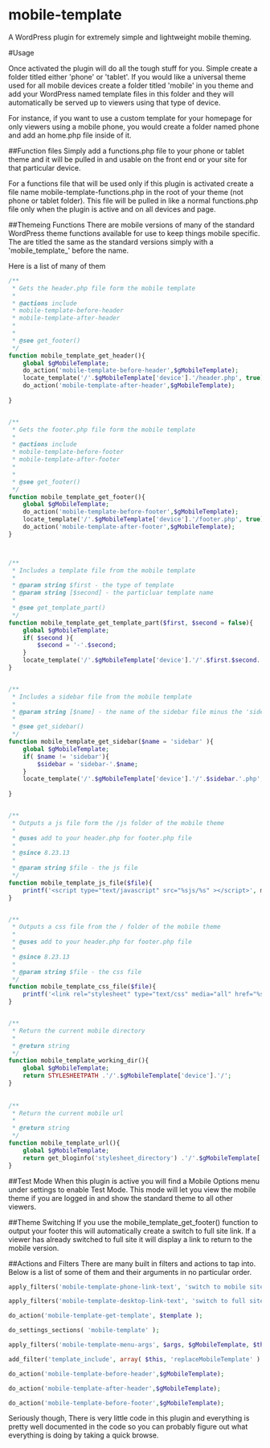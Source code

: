 mobile-template
===============

A WordPress plugin for extremely simple and lightweight mobile theming. 

#Usage

Once activated the plugin will do all the tough stuff for you. Simple create a folder titled either 'phone' or 'tablet'. If you would like a universal theme used for all mobile devices create a folder titled 'mobile'
in you theme and add your WordPress named template files in this folder and they will automatically be served up to 
viewers using that type of device. 

For instance, if you want to use a custom template for your homepage for only viewers using a mobile phone, 
you would create a folder named phone and add an home.php file inside of it.

##Function files
Simply add a functions.php file to your phone or tablet theme and it will be pulled in and usable on the front end or
your site for that particular device.

For a functions file that will be used only if this plugin is activated create a file name mobile-template-functions.php 
in the root of your theme (not phone or tablet folder). This file will be pulled in like a normal functions.php file
only when the plugin is active and on all devices and page.

##Themeing Functions
There are mobile versions of many of the standard WordPress theme functions available for use to keep things mobile specific.
The are titled the same as the standard versions simply with a 'mobile_template_' before the name. 

Here is a list of many of them
```php
/**
 * Gets the header.php file form the mobile template
 * 
 * @actions include
 * mobile-template-before-header
 * mobile-template-after-header
 * 
 * 
 * @see get_footer()
 */          
function mobile_template_get_header(){
    global $gMobileTemplate;
    do_action('mobile-template-before-header',$gMobileTemplate);
    locate_template('/'.$gMobileTemplate['device'].'/header.php', true);  
    do_action('mobile-template-after-header',$gMobileTemplate); 
    
}


/**
 * Gets the footer.php file form the mobile template
 * 
 * @actions include
 * mobile-template-before-footer
 * mobile-template-after-footer
 * 
 * 
 * @see get_footer()
 */
function mobile_template_get_footer(){
    global $gMobileTemplate;
    do_action('mobile-template-before-footer',$gMobileTemplate);
    locate_template('/'.$gMobileTemplate['device'].'/footer.php', true);   
    do_action('mobile-template-after-footer',$gMobileTemplate);
}    



/**
 * Includes a template file from the mobile template
 * 
 * @param string $first - the type of template
 * @param string [$second] - the particluar template name
 * 
 * @see get_template_part()
 */
function mobile_template_get_template_part($first, $second = false){
    global $gMobileTemplate;
    if( $second ){
        $second = '-'.$second;
    }
    locate_template('/'.$gMobileTemplate['device'].'/'.$first.$second.'.php', true);   
}  


/**
 * Includes a sidebar file from the mobile template
 * 
 * @param string [$name] - the name of the sidebar file minus the 'sidebar-' 
 * 
 * @see get_sidebar()
 */
function mobile_template_get_sidebar($name = 'sidebar' ){
    global $gMobileTemplate;
    if( $name != 'sidebar'){
        $sidebar = 'sidebar-'.$name;
    }
    locate_template('/'.$gMobileTemplate['device'].'/'.$sidebar.'.php', true);   
    
}  


/**
 * Outputs a js file form the /js folder of the mobile theme
 * 
 * @uses add to your header.php for footer.php file
 * 
 * @since 8.23.13
 * 
 * @param string $file - the js file
 */
function mobile_template_js_file($file){   
    printf('<script type="text/javascript" src="%sjs/%s" ></script>', mobile_template_url(), $file );
}


/**
 * Outputs a css file from the / folder of the mobile theme
 * 
 * @uses add to your header.php for footer.php file
 * 
 * @since 8.23.13
 * 
 * @param string $file - the css file
 */
function mobile_template_css_file($file){   
    printf('<link rel="stylesheet" type="text/css" media="all" href="%s%s" />', mobile_template_url(), $file );
}


/**
 * Return the current mobile directory
 * 
 * @return string
 */
function mobile_template_working_dir(){
    global $gMobileTemplate;
    return STYLESHEETPATH .'/'.$gMobileTemplate['device'].'/';
}
    
    
/**
 * Return the current mobile url
 * 
 * @return string
 */
function mobile_template_url(){
    global $gMobileTemplate;
    return get_bloginfo('stylesheet_directory') .'/'.$gMobileTemplate['device'].'/';
}
```

##Test Mode
When this plugin is active you will find a Mobile Options menu under settings to enable Test Mode. This mode will
let you view the mobile theme if you are logged in and show the standard theme to all other viewers.


##Theme Switching
If you use the mobile_template_get_footer() function to output your footer this will automatically create a switch
to full site link. If a viewer has already switched to full site it will display a link to return to the mobile version.


##Actions and Filters
There are many built in filters and actions to tap into. Below is a list of some of them and their arguments
in no particular order. 
```php
apply_filters('mobile-template-phone-link-text', 'switch to mobile site');

apply_filters('mobile-template-desktop-link-text', 'switch to full site');

do_action('mobile-template-get-template', $template );

do_settings_sections( 'mobile-template' );

apply_filters('mobile-template-menu-args', $args, $gMobileTemplate, $this );

add_filter('template_include', array( $this, 'replaceMobileTemplate' ) );

do_action('mobile-template-before-header',$gMobileTemplate);

do_action('mobile-template-after-header',$gMobileTemplate); 

do_action('mobile-template-before-footer',$gMobileTemplate);

```

Seriously though, There is very little code in this plugin and everything is pretty well documented in the code
so you can probably figure out what everything is doing by taking a quick browse.






